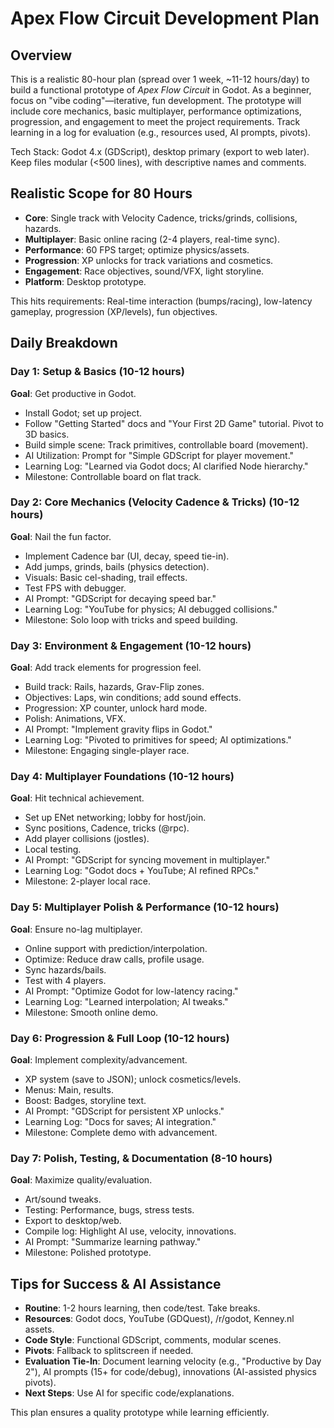 # Apex Flow Circuit Development Plan

## Overview
This is a realistic 80-hour plan (spread over 1 week, ~11-12 hours/day) to build a functional prototype of *Apex Flow Circuit* in Godot. As a beginner, focus on "vibe coding"—iterative, fun development. The prototype will include core mechanics, basic multiplayer, performance optimizations, progression, and engagement to meet the project requirements. Track learning in a log for evaluation (e.g., resources used, AI prompts, pivots).

Tech Stack: Godot 4.x (GDScript), desktop primary (export to web later). Keep files modular (<500 lines), with descriptive names and comments.

## Realistic Scope for 80 Hours
- **Core**: Single track with Velocity Cadence, tricks/grinds, collisions, hazards.
- **Multiplayer**: Basic online racing (2-4 players, real-time sync).
- **Performance**: 60 FPS target; optimize physics/assets.
- **Progression**: XP unlocks for track variations and cosmetics.
- **Engagement**: Race objectives, sound/VFX, light storyline.
- **Platform**: Desktop prototype.

This hits requirements: Real-time interaction (bumps/racing), low-latency gameplay, progression (XP/levels), fun objectives.

## Daily Breakdown

### Day 1: Setup & Basics (10-12 hours)
**Goal**: Get productive in Godot.  
- Install Godot; set up project.  
- Follow "Getting Started" docs and "Your First 2D Game" tutorial. Pivot to 3D basics.  
- Build simple scene: Track primitives, controllable board (movement).  
- AI Utilization: Prompt for "Simple GDScript for player movement."  
- Learning Log: "Learned via Godot docs; AI clarified Node hierarchy."  
- Milestone: Controllable board on flat track.

### Day 2: Core Mechanics (Velocity Cadence & Tricks) (10-12 hours)
**Goal**: Nail the fun factor.  
- Implement Cadence bar (UI, decay, speed tie-in).  
- Add jumps, grinds, bails (physics detection).  
- Visuals: Basic cel-shading, trail effects.  
- Test FPS with debugger.  
- AI Prompt: "GDScript for decaying speed bar."  
- Learning Log: "YouTube for physics; AI debugged collisions."  
- Milestone: Solo loop with tricks and speed building.

### Day 3: Environment & Engagement (10-12 hours)
**Goal**: Add track elements for progression feel.  
- Build track: Rails, hazards, Grav-Flip zones.  
- Objectives: Laps, win conditions; add sound effects.  
- Progression: XP counter, unlock hard mode.  
- Polish: Animations, VFX.  
- AI Prompt: "Implement gravity flips in Godot."  
- Learning Log: "Pivoted to primitives for speed; AI optimizations."  
- Milestone: Engaging single-player race.

### Day 4: Multiplayer Foundations (10-12 hours)
**Goal**: Hit technical achievement.  
- Set up ENet networking; lobby for host/join.  
- Sync positions, Cadence, tricks (@rpc).  
- Add player collisions (jostles).  
- Local testing.  
- AI Prompt: "GDScript for syncing movement in multiplayer."  
- Learning Log: "Godot docs + YouTube; AI refined RPCs."  
- Milestone: 2-player local race.

### Day 5: Multiplayer Polish & Performance (10-12 hours)
**Goal**: Ensure no-lag multiplayer.  
- Online support with prediction/interpolation.  
- Optimize: Reduce draw calls, profile usage.  
- Sync hazards/bails.  
- Test with 4 players.  
- AI Prompt: "Optimize Godot for low-latency racing."  
- Learning Log: "Learned interpolation; AI tweaks."  
- Milestone: Smooth online demo.

### Day 6: Progression & Full Loop (10-12 hours)
**Goal**: Implement complexity/advancement.  
- XP system (save to JSON); unlock cosmetics/levels.  
- Menus: Main, results.  
- Boost: Badges, storyline text.  
- AI Prompt: "GDScript for persistent XP unlocks."  
- Learning Log: "Docs for saves; AI integration."  
- Milestone: Complete demo with advancement.

### Day 7: Polish, Testing, & Documentation (8-10 hours)
**Goal**: Maximize quality/evaluation.  
- Art/sound tweaks.  
- Testing: Performance, bugs, stress tests.  
- Export to desktop/web.  
- Compile log: Highlight AI use, velocity, innovations.  
- AI Prompt: "Summarize learning pathway."  
- Milestone: Polished prototype.

## Tips for Success & AI Assistance
- **Routine**: 1-2 hours learning, then code/test. Take breaks.  
- **Resources**: Godot docs, YouTube (GDQuest), /r/godot, Kenney.nl assets.  
- **Code Style**: Functional GDScript, comments, modular scenes.  
- **Pivots**: Fallback to splitscreen if needed.  
- **Evaluation Tie-In**: Document learning velocity (e.g., "Productive by Day 2"), AI prompts (15+ for code/debug), innovations (AI-assisted physics pivots).  
- **Next Steps**: Use AI for specific code/explanations.

This plan ensures a quality prototype while learning efficiently.